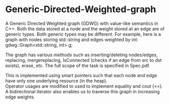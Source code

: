 # Generic-Directed-Weighted-graph

A Generic Directed Weighted graph (GDWG) with value-like semantics in C++. Both the data stored at a node and the weight stored at an edge are of generic types. Both generic types may be different. For example, here is a graph with nodes storing std::string and edges weighted by int: gdwg::Graph<std::string, int> g;

The graph has various methods such as inserting/deleting nodes/edges, replacing, mergereplacing, IsConnected (checks if an edge from src to dst exists), erase, etc. The full scope of the task is specified in Spec.pdf.

This is implemented using smart pointers such that each node and edge have only one underlying resource (in the heap).   
Operator usages are modified to used to implement equality and cout (<<).  
A bidirectional iterator also enables us to traverse this graph in increasing edge weights.
